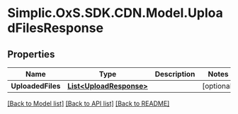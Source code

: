 # Simplic.OxS.SDK.CDN.Model.UploadFilesResponse

## Properties

Name | Type | Description | Notes
------------ | ------------- | ------------- | -------------
**UploadedFiles** | [**List&lt;UploadResponse&gt;**](UploadResponse.md) |  | [optional] 

[[Back to Model list]](../README.md#documentation-for-models) [[Back to API list]](../README.md#documentation-for-api-endpoints) [[Back to README]](../README.md)

